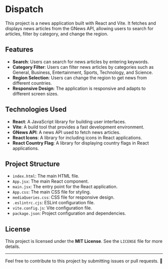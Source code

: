 # Dispatch

This project is a news application built with React and Vite. It fetches and displays news articles from the GNews API, allowing users to search for articles, filter by category, and change the region.

## Features

- **Search**: Users can search for news articles by entering keywords.  
- **Category Filter**: Users can filter news articles by categories such as General, Business, Entertainment, Sports, Technology, and Science.  
- **Region Selection**: Users can change the region to get news from different countries.  
- **Responsive Design**: The application is responsive and adapts to different screen sizes.  

## Technologies Used

- **React**: A JavaScript library for building user interfaces.  
- **Vite**: A build tool that provides a fast development environment.  
- **GNews API**: A news API used to fetch news articles.  
- **React Icons**: A library for including icons in React applications.  
- **React Country Flag**: A library for displaying country flags in React applications.  

## Project Structure

- `index.html`: The main HTML file.  
- `App.jsx`: The main React component.  
- `main.jsx`: The entry point for the React application.  
- `App.css`: The main CSS file for styling.  
- `mediaQueries.css`: CSS file for responsive design.  
- `.eslintrc.cjs`: ESLint configuration file.  
- `vite.config.js`: Vite configuration file.  
- `package.json`: Project configuration and dependencies.  

## License

This project is licensed under the **MIT License**. See the `LICENSE` file for more details.  

---

Feel free to contribute to this project by submitting issues or pull requests. 🙂
